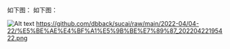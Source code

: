 如下图：
如下图：

![Alt text](https://github.com/dbback/sucai/blob/231786d99b307db1aee3909bad169e391954e619/2022-04/04-22/%E5%BE%AE%E4%BF%A1%E5%9B%BE%E7%89%87_20220422195422.png)
https://github.com/dbback/sucai/raw/main/2022-04/04-22/%E5%BE%AE%E4%BF%A1%E5%9B%BE%E7%89%87_20220422195422.png

